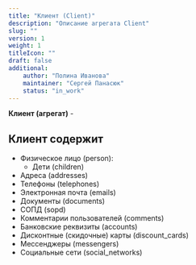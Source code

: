 ```yaml
---
title: "Клиент (Client)"
description: "Описание агрегата Client"
slug: ""
version: 1
weight: 1
titleIcon: ""
draft: false
additional:
    author: "Полина Иванова"
    maintainer: "Сергей Панасюк"
    status: "in_work"
---
```


**Клиент (агрегат)** - 


## Клиент содержит
* Физическое лицо (person):
  * Дети (children)
* Адреса (addresses)
* Телефоны (telephones)
* Электронная почта (emails)
* Документы (documents)
* СОПД (sopd)
* Комментарии пользователей (comments)
* Банковские реквизиты (accounts)
* Дисконтные (скидочные) карты (discount_cards)
* Мессенджеры (messengers)
* Социальные сети (social_networks)

